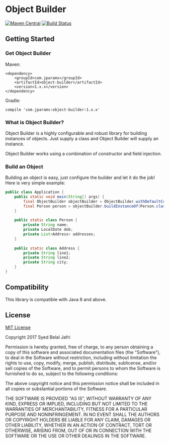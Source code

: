 # Object Builder

[![Maven Central](https://maven-badges.herokuapp.com/maven-central/com.jparams/object-builder/badge.svg)](https://maven-badges.herokuapp.com/maven-central/com.jparams/object-builder)
 [![Build Status](https://travis-ci.org/jparams/object-builder.svg?branch=master)](https://travis-ci.org/jparams/jparams-junit4)

## Getting Started

### Get Object Builder

Maven:
```
<dependency>
    <groupId>com.jparams</groupId>
    <artifactId>object-builder</artifactId>
    <version>1.x.x</version>
</dependency>
```

Gradle:
```
compile 'com.jparams:object-builder:1.x.x'
```

### What is Object Builder?
Object Builder is a highly configurable and robust library for building instances of objects. Just supply a class and Object Builder will supply an 
instance.

Object Builder works using a combination of constructor and field injection.


### Build an Object
Building an object is easy, just configure the builder and let it do the job! Here is very simple example:

```java
public class Application {
    public static void main(String[] args) {
        final ObjectBuilder objectBuilder = ObjectBuilder.withDefaultConfiguration();
        final Person person = objectBuilder.buildInstanceOf(Person.class);
    }
    
    public static class Person {
        private String name;
        private LocalDate dob;
        private List<Address> addresses;
    }
    
    public static class Address {
        private String line1;
        private String line2;
        private String city;
    }
}
```

## Compatibility
This library is compatible with Java 8 and above.

## License
[MIT License](http://www.opensource.org/licenses/mit-license.php)

Copyright 2017 Syed Belal Jafri

Permission is hereby granted, free of charge, to any person obtaining a copy of this software and associated documentation files (the "Software"), to deal in the Software without restriction, including without limitation the rights to use, copy, modify, merge, publish, distribute, sublicense, and/or sell copies of the Software, and to permit persons to whom the Software is furnished to do so, subject to the following conditions:

The above copyright notice and this permission notice shall be included in all copies or substantial portions of the Software.

THE SOFTWARE IS PROVIDED "AS IS", WITHOUT WARRANTY OF ANY KIND, EXPRESS OR IMPLIED, INCLUDING BUT NOT LIMITED TO THE WARRANTIES OF MERCHANTABILITY, FITNESS FOR A PARTICULAR PURPOSE AND NONINFRINGEMENT. IN NO EVENT SHALL THE AUTHORS OR COPYRIGHT HOLDERS BE LIABLE FOR ANY CLAIM, DAMAGES OR OTHER LIABILITY, WHETHER IN AN ACTION OF CONTRACT, TORT OR OTHERWISE, ARISING FROM, OUT OF OR IN CONNECTION WITH THE SOFTWARE OR THE USE OR OTHER DEALINGS IN THE SOFTWARE.
